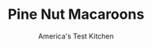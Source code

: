---
layout: ../../layouts/MarkdownPostLayout.astro
title: Pine Nut Macaroons
author: America's Test Kitchen
pubDate: 2023-03-15
description: "For these classic Italian cookies, we went back to basics."
image_url: https://res.cloudinary.com/hksqkdlah/image/upload/ar_1:1,c_fill,dpr_2.0,f_auto,fl_lossy.progressive.strip_profile,g_faces:auto,q_auto:low,w_344/37292_sfs-heirloom-pine-nut-macaroons-10
tags: ["Desserts or Baked Goods","Cookies"]
calories: 3009
protein: 3
carbohydrates: 17
fats: 
fiber: 1
ingredients: ["1 2/3 cups, slivered almonds","1 1/3 cups (9 1/3 ounces), sugar","2 large, egg whites","1 cup, pine nuts"]
serves: 18
time: "30 minutes, plus 20 minutes cooling"
instructions: ["Adjust oven racks to upper-middle and lower-middle positions and heat oven to 375 degrees. Line 2 rimmed baking sheets with parchment paper.","Process almonds and sugar in food processor until finely ground, about 30 seconds. Add egg whites and process until smooth, about 20 seconds. (Dough will be sticky.) Transfer dough to large bowl. Place pine nuts in separate shallow bowl.","Spray 1-tablespoon measuring spoon with vegetable oil spray. Working with 1 rounded tablespoon dough at a time, shape into balls and roll balls in pine nuts until evenly coated. Place 9 balls on each prepared sheet, spaced 2 inches apart.","Bake cookies until light golden brown, 14 to 16 minutes, switching and rotating sheets halfway through baking. Let cookies cool completely on sheets. Serve. (Cookies can be stored in airtight container for several days.)"]
nutrition: ["124 mg Potassium","91 mg Phosphorus","28 mg Calcium","46 mg Magnesium","6 mg Sodium","10 g Fat","4 g Monounsaturated","3 g Polyunsaturated","1 g Fiber","7 µg Folate (food)","15 g Sugars","4 µg Vitamin K","3 g Water","17 g Carbs","7 µg Folate equivalent (total)","3 g Protein","3 mg Vitamin E","167 kcal Energy","14 g Sugars, added","3009 calories"]
notes: "If desired, the cookies can be dusted with confectioners’ sugar just after they come out of the oven."
---